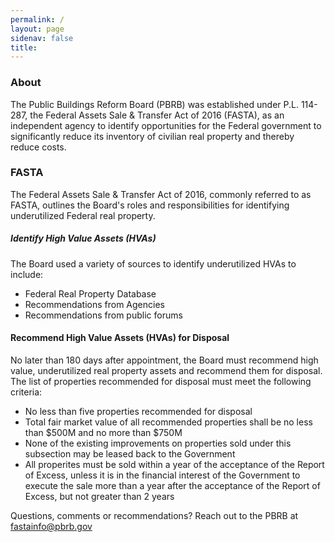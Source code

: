 ```yaml
---
permalink: /
layout: page
sidenav: false
title:
---
```


### About

The Public Buildings Reform Board (PBRB) was established under P.L. 114-287, the Federal Assets Sale & Transfer Act of 2016 (FASTA), as an independent agency to identify opportunities for the Federal government to significantly reduce its inventory of civilian real property and thereby reduce costs. 


### FASTA

The Federal Assets Sale & Transfer Act of 2016, commonly referred to as FASTA, outlines the Board's roles and responsibilities for  identifying underutilized Federal real property. 

##### Identify High Value Assets (HVAs)
The Board used a variety of sources to identify underutilized HVAs to include:
- Federal Real Property Database
- Recommendations from Agencies
- Recommendations from public forums
     
#### Recommend High Value Assets (HVAs) for Disposal 
No later than 180 days after appointment, the Board must recommend high value, underutilized real property assets and recommend them for  disposal. The list of properties recommended for disposal must meet the following criteria:
- No less than five properties recommended for disposal 
- Total fair market value of all recommended properties shall be no less than $500M and no more than $750M
- None of the existing improvements on properties sold under this subsection may be leased back to the Government
- All properites must be sold within a year of the acceptance of the Report of Excess, unless it is in the financial interest of the Government to execute the sale more than a year after the acceptance of the Report of Excess, but not greater than 2 years
   
Questions, comments or recommendations? Reach out to the PBRB at [fastainfo@pbrb.gov](fastainfo@pbrb.gov)

       
